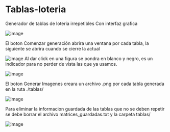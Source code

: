 # Tablas-loteria
Generador de tablas de loteria irrepetibles
Con interfaz grafica

![image](https://github.com/voidexiled/Tablas-loteria/assets/44355453/97a407c2-5804-477e-9107-9abd2293cbe7)

El boton Comenzar generación abrira una ventana por cada tabla, la siguiente se abrira cuando se cierre la actual

![image](https://github.com/voidexiled/Tablas-loteria/assets/44355453/2ee331d4-6013-45c8-b8b5-923e76bffcab)
Al dar click en una figura se pondra en blanco y negro, es un indicador para no perder de vista las que ya usamos.

![image](https://github.com/voidexiled/Tablas-loteria/assets/44355453/bbaa211b-bd1b-4a73-a538-29749027b6fe)


El boton Generar Imagenes creara un archivo .png por cada tabla generada en la ruta ./tablas/

![image](https://github.com/voidexiled/Tablas-loteria/assets/44355453/8daef187-7fe5-4968-ba27-143d67b9590b)

Para eliminar la informacion guardada de las tablas que no se deben repetir se debe borrar el archivo matrices_guardadas.txt y la carpeta tablas/

![image](https://github.com/voidexiled/Tablas-loteria/assets/44355453/ad0c7854-b72b-4c97-ba25-e8b8ac506ccc)

